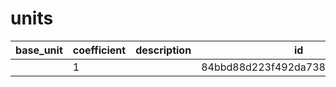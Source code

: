 # units
|base_unit|coefficient|description|id|is_error|name|
|--|--|--|--|--|--|
||1||84bbd88d223f492da738414f6f4132ca|False|грамм|